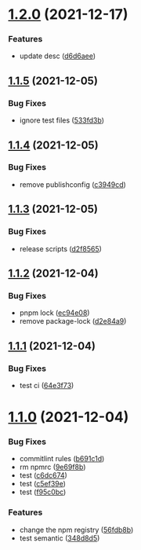 # [1.2.0](https://github.com/halil-pan/ts-lib-template/compare/v1.1.5...v1.2.0) (2021-12-17)


### Features

* update desc ([d6d6aee](https://github.com/halil-pan/ts-lib-template/commit/d6d6aeeccb83494731d2c00224124b24fee402c8))

## [1.1.5](https://github.com/STPace/ts-lib-template/compare/v1.1.4...v1.1.5) (2021-12-05)


### Bug Fixes

* ignore test files ([533fd3b](https://github.com/STPace/ts-lib-template/commit/533fd3b3bc8e0b81d3b000346b2f6f23d785cbec))

## [1.1.4](https://github.com/STPace/ts-lib-template/compare/v1.1.3...v1.1.4) (2021-12-05)


### Bug Fixes

* remove publishconfig ([c3949cd](https://github.com/STPace/ts-lib-template/commit/c3949cd5344e21115783e7af03a278d2be16c5c0))

## [1.1.3](https://github.com/STPace/ts-lib-template/compare/v1.1.2...v1.1.3) (2021-12-05)


### Bug Fixes

* release scripts ([d2f8565](https://github.com/STPace/ts-lib-template/commit/d2f8565514c254469ba40a97444fee71976435f1))

## [1.1.2](https://github.com/STPace/ts-lib-template/compare/v1.1.1...v1.1.2) (2021-12-04)


### Bug Fixes

* pnpm lock ([ec94e08](https://github.com/STPace/ts-lib-template/commit/ec94e0884069aa1128dcfcf792fc4c366c719610))
* remove package-lock ([d2e84a9](https://github.com/STPace/ts-lib-template/commit/d2e84a9a6c743f9e840e16608aaca02c438ec31d))

## [1.1.1](https://github.com/STPace/ts-lib-template/compare/v1.1.0...v1.1.1) (2021-12-04)


### Bug Fixes

* test ci ([64e3f73](https://github.com/STPace/ts-lib-template/commit/64e3f7348358bfc8343ab8e719bcaead922a4614))

# [1.1.0](https://github.com/STPace/ts-lib-template/compare/v1.0.0...v1.1.0) (2021-12-04)


### Bug Fixes

* commitlint rules ([b691c1d](https://github.com/STPace/ts-lib-template/commit/b691c1d0c820d2648be2019cabf20f2d011e24e3))
* rm npmrc ([9e69f8b](https://github.com/STPace/ts-lib-template/commit/9e69f8b5b2ce5a00d68e0f693b8d28edb8f1a9d9))
* test ([c6dc674](https://github.com/STPace/ts-lib-template/commit/c6dc674e881551ee040431ae07ecda645f9ca313))
* test ([c5ef39e](https://github.com/STPace/ts-lib-template/commit/c5ef39e1494be8ce233a56daa745b856657ff2de))
* test ([f95c0bc](https://github.com/STPace/ts-lib-template/commit/f95c0bc10a918c38614149cee433911c64ee0650))


### Features

* change the npm registry ([56fdb8b](https://github.com/STPace/ts-lib-template/commit/56fdb8bed07a0b002dcd19d83ddecf6bde0976e9))
* test semantic ([348d8d5](https://github.com/STPace/ts-lib-template/commit/348d8d553f2a755767ab15ed8ddca629706bb45a))
